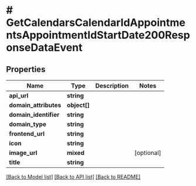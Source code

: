 # # GetCalendarsCalendarIdAppointmentsAppointmentIdStartDate200ResponseDataEvent

## Properties

Name | Type | Description | Notes
------------ | ------------- | ------------- | -------------
**api_url** | **string** |  |
**domain_attributes** | **object[]** |  |
**domain_identifier** | **string** |  |
**domain_type** | **string** |  |
**frontend_url** | **string** |  |
**icon** | **string** |  |
**image_url** | **mixed** |  | [optional]
**title** | **string** |  |

[[Back to Model list]](../../README.md#models) [[Back to API list]](../../README.md#endpoints) [[Back to README]](../../README.md)
